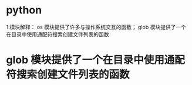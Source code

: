 # python
1:模块解释：
    os 模块提供了许多与操作系统交互的函数；
    glob 模块提供了一个在目录中使用通配符搜索创建文件列表的函数
    <h1>glob 模块提供了一个在目录中使用通配符搜索创建文件列表的函数</h1>


